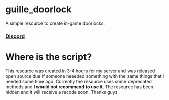 # guille_doorlock
A simple resource to create in-game doorlocks.

### [Discord](https://discord.gg/eBpmkW6e5j)

# Where is the script?

This resource was created in 3-4 hours for my server and was released open source due if someone neeeded something with the same things that I needed some time ago. Currently the resource uses some deprecated methods and **I would not recommend to use it**. The resource has been hidden and it will receive a recode soon. Thanks guys.

